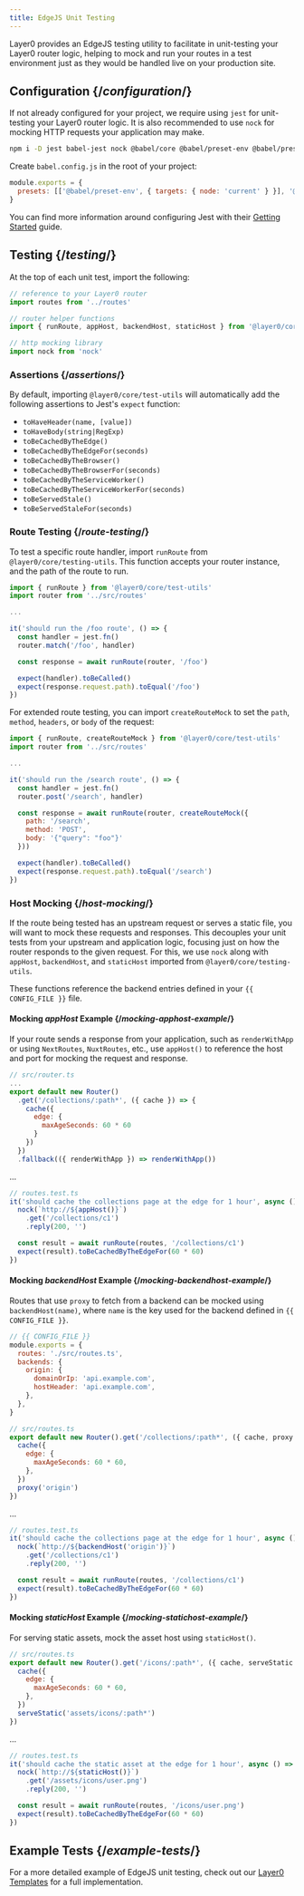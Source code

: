 ```yaml
---
title: EdgeJS Unit Testing
---
```


Layer0 provides an EdgeJS testing utility to facilitate in unit-testing your Layer0 router logic, helping to mock and run your routes in a test environment just as they would be handled live on your production site.

## Configuration {/*configuration*/}

If not already configured for your project, we require using `jest` for unit-testing your Layer0 router logic. It is also recommended to use `nock` for mocking HTTP requests your application may make.

```bash
npm i -D jest babel-jest nock @babel/core @babel/preset-env @babel/preset-typescript
```

Create `babel.config.js` in the root of your project:

```js
module.exports = {
  presets: [['@babel/preset-env', { targets: { node: 'current' } }], '@babel/preset-typescript'],
}
```

You can find more information around configuring Jest with their [Getting Started](https://jestjs.io/docs/getting-started) guide.

## Testing {/*testing*/}

At the top of each unit test, import the following:

```js
// reference to your Layer0 router
import routes from '../routes'

// router helper functions
import { runRoute, appHost, backendHost, staticHost } from '@layer0/core/test-utils'

// http mocking library
import nock from 'nock'
```

### Assertions {/*assertions*/}

By default, importing `@layer0/core/test-utils` will automatically add the following assertions to Jest's `expect` function:

- `toHaveHeader(name, [value])`
- `toHaveBody(string|RegExp)`
- `toBeCachedByTheEdge()`
- `toBeCachedByTheEdgeFor(seconds)`
- `toBeCachedByTheBrowser()`
- `toBeCachedByTheBrowserFor(seconds)`
- `toBeCachedByTheServiceWorker()`
- `toBeCachedByTheServiceWorkerFor(seconds)`
- `toBeServedStale()`
- `toBeServedStaleFor(seconds)`

### Route Testing {/*route-testing*/}

To test a specific route handler, import `runRoute` from `@layer0/core/testing-utils`. This function accepts your router instance, and the path of the route to run.

```js
import { runRoute } from '@layer0/core/test-utils'
import router from '../src/routes'

...

it('should run the /foo route', () => {
  const handler = jest.fn()
  router.match('/foo', handler)

  const response = await runRoute(router, '/foo')

  expect(handler).toBeCalled()
  expect(response.request.path).toEqual('/foo')
})
```

For extended route testing, you can import `createRouteMock` to set the `path`, `method`, `headers`, or `body` of the request:

```js
import { runRoute, createRouteMock } from '@layer0/core/test-utils'
import router from '../src/routes'

...

it('should run the /search route', () => {
  const handler = jest.fn()
  router.post('/search', handler)

  const response = await runRoute(router, createRouteMock({
    path: '/search',
    method: 'POST',
    body: '{"query": "foo"}'
  }))

  expect(handler).toBeCalled()
  expect(response.request.path).toEqual('/search')
})
```

### Host Mocking {/*host-mocking*/}

If the route being tested has an upstream request or serves a static file, you will want to mock these requests and responses. This decouples your unit tests from your upstream and application logic, focusing just on how the router responds to the given request. For this, we use `nock` along with `appHost`, `backendHost`, and `staticHost` imported from `@layer0/core/testing-utils`.

These functions reference the backend entries defined in your `{{ CONFIG_FILE }}` file.

#### Mocking _appHost_ Example {/*mocking-apphost-example*/}

If your route sends a response from your application, such as `renderWithApp` or using `NextRoutes`, `NuxtRoutes`, etc., use `appHost()` to reference the host and port for mocking the request and response.

```js
// src/router.ts
...
export default new Router()
  .get('/collections/:path*', ({ cache }) => {
    cache({
      edge: {
        maxAgeSeconds: 60 * 60
      }
    })
  })
  .fallback(({ renderWithApp }) => renderWithApp())
```

...

```js
// routes.test.ts
it('should cache the collections page at the edge for 1 hour', async () => {
  nock(`http://${appHost()}`)
    .get('/collections/c1')
    .reply(200, '')

  const result = await runRoute(routes, '/collections/c1')
  expect(result).toBeCachedByTheEdgeFor(60 * 60)
})
```

#### Mocking _backendHost_ Example {/*mocking-backendhost-example*/}

Routes that use `proxy` to fetch from a backend can be mocked using `backendHost(name)`, where `name` is the key used for the backend defined in `{{ CONFIG_FILE }}`.

```js
// {{ CONFIG_FILE }}
module.exports = {
  routes: './src/routes.ts',
  backends: {
    origin: {
      domainOrIp: 'api.example.com',
      hostHeader: 'api.example.com',
    },
  },
}

// src/routes.ts
export default new Router().get('/collections/:path*', ({ cache, proxy }) => {
  cache({
    edge: {
      maxAgeSeconds: 60 * 60,
    },
  })
  proxy('origin')
})
```

...

```js
// routes.test.ts
it('should cache the collections page at the edge for 1 hour', async () => {
  nock(`http://${backendHost('origin')}`)
    .get('/collections/c1')
    .reply(200, '')

  const result = await runRoute(routes, '/collections/c1')
  expect(result).toBeCachedByTheEdgeFor(60 * 60)
})
```

#### Mocking _staticHost_ Example {/*mocking-statichost-example*/}

For serving static assets, mock the asset host using `staticHost()`.

```js
// src/routes.ts
export default new Router().get('/icons/:path*', ({ cache, serveStatic }) => {
  cache({
    edge: {
      maxAgeSeconds: 60 * 60,
    },
  })
  serveStatic('assets/icons/:path*')
})
```

...

```js
// routes.test.ts
it('should cache the static asset at the edge for 1 hour', async () => {
  nock(`http://${staticHost()}`)
    .get('/assets/icons/user.png')
    .reply(200, '')

  const result = await runRoute(routes, '/icons/user.png')
  expect(result).toBeCachedByTheEdgeFor(60 * 60)
})
```

## Example Tests {/*example-tests*/}

For a more detailed example of EdgeJS unit testing, check out our [Layer0 Templates](https://github.com/layer0-docs/layer0-templates) for a full implementation.
